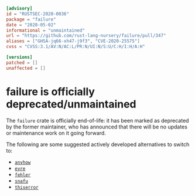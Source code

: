```toml
[advisory]
id = "RUSTSEC-2020-0036"
package = "failure"
date = "2020-05-02"
informational = "unmaintained"
url = "https://github.com/rust-lang-nursery/failure/pull/347"
aliases = ["GHSA-jq66-xh47-j9f3", "CVE-2020-25575"]
cvss = "CVSS:3.1/AV:N/AC:L/PR:N/UI:N/S:U/C:H/I:H/A:H"

[versions]
patched = []
unaffected = []
```

# failure is officially deprecated/unmaintained

The `failure` crate is officially end-of-life: it has been marked as deprecated
by the former maintainer, who has announced that there will be no updates or
maintenance work on it going forward.

The following are some suggested actively developed alternatives to switch to:

- [`anyhow`](https://crates.io/crates/anyhow)
- [`eyre`](https://crates.io/crates/eyre)
- [`fehler`](https://crates.io/crates/fehler)
- [`snafu`](https://crates.io/crates/snafu)
- [`thiserror`](https://crates.io/crates/thiserror)
